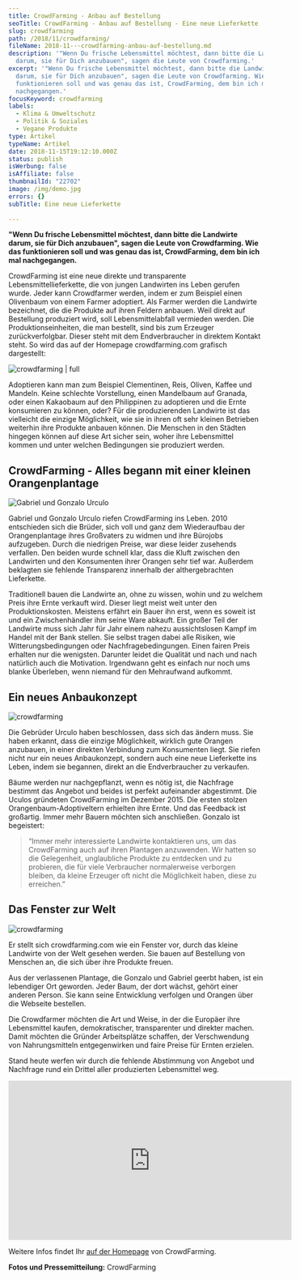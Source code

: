 ```yaml
---
title: CrowdFarming - Anbau auf Bestellung
seoTitle: CrowdFarming - Anbau auf Bestellung - Eine neue Lieferkette
slug: crowdfarming
path: /2018/11/crowdfarming/
fileName: 2018-11---crowdfarming-anbau-auf-bestellung.md
description: '"Wenn Du frische Lebensmittel möchtest, dann bitte die Landwirte
  darum, sie für Dich anzubauen", sagen die Leute von Crowdfarming.'
excerpt: '"Wenn Du frische Lebensmittel möchtest, dann bitte die Landwirte
  darum, sie für Dich anzubauen", sagen die Leute von Crowdfarming. Wie das
  funktionieren soll und was genau das ist, CrowdFarming, dem bin ich mal
  nachgegangen.'
focusKeyword: crowdfarming
labels:
  - Klima & Umweltschutz
  - Politik & Soziales
  - Vegane Produkte
type: Artikel
typeName: Artikel
date: 2018-11-15T19:12:10.000Z
status: publish
isWerbung: false
isAffiliate: false
thumbnailId: "22702"
image: /img/demo.jpg
errors: {}
subTitle: Eine neue Lieferkette
  
---
```


**"Wenn Du frische Lebensmittel möchtest, dann bitte die Landwirte darum, sie
für Dich anzubauen", sagen die Leute von Crowdfarming. Wie das funktionieren
soll und was genau das ist, CrowdFarming, dem bin ich mal nachgegangen.**

CrowdFarming ist eine neue direkte und transparente Lebensmittellieferkette, die
von jungen Landwirten ins Leben gerufen wurde. Jeder kann Crowdfarmer werden,
indem er zum Beispiel einen Olivenbaum von einem Farmer adoptiert. Als Farmer
werden die Landwirte bezeichnet, die die Produkte auf ihren Feldern anbauen.
Weil direkt auf Bestellung produziert wird, soll Lebensmittelabfall vermieden
werden. Die Produktionseinheiten, die man bestellt, sind bis zum Erzeuger
zurückverfolgbar. Dieser steht mit dem Endverbraucher in direktem Kontakt steht.
So wird das auf der Homepage crowdfarming.com grafisch dargestellt:

![crowdfarming | full](http://cardamonchai.com/wp-content/uploads/2018/11/Crowdfarming.png)

Adoptieren kann man zum Beispiel Clementinen, Reis, Oliven, Kaffee und Mandeln.
Keine schlechte Vorstellung, einen Mandelbaum auf Granada, oder einen Kakaobaum
auf den Philippinen zu adoptieren und die Ernte konsumieren zu können, oder? Für
die produzierenden Landwirte ist das vielleicht die einzige Möglichkeit, wie sie
in ihren oft sehr kleinen Betrieben weiterhin ihre Produkte anbauen können. Die
Menschen in den Städten hingegen können auf diese Art sicher sein, woher ihre
Lebensmittel kommen und unter welchen Bedingungen sie produziert werden.

## CrowdFarming - Alles begann mit einer kleinen Orangenplantage

![](http://cardamonchai.com/wp-content/uploads/2018/11/Gabriel-and-Gonzalo-Urculo-400x267.jpg "Gabriel und Gonzalo Urculo")

Gabriel und Gonzalo Urculo riefen CrowdFarming ins Leben. 2010 entschieden sich
die Brüder, sich voll und ganz dem Wiederaufbau der Orangenplantage ihres
Großvaters zu widmen und ihre Bürojobs aufzugeben. Durch die niedrigen Preise,
war diese leider zusehends verfallen. Den beiden wurde schnell klar, dass die
Kluft zwischen den Landwirten und den Konsumenten ihrer Orangen sehr tief war.
Außerdem beklagten sie fehlende Transparenz innerhalb der althergebrachten
Lieferkette.

Traditionell bauen die Landwirte an, ohne zu wissen, wohin und zu welchem Preis
ihre Ernte verkauft wird. Dieser liegt meist weit unter den Produktionskosten.
Meistens erfährt ein Bauer ihn erst, wenn es soweit ist und ein Zwischenhändler
ihm seine Ware abkauft. Ein großer Teil der Landwirte muss sich Jahr für Jahr
einem nahezu aussichtslosen Kampf im Handel mit der Bank stellen. Sie selbst
tragen dabei alle Risiken, wie Witterungsbedingungen oder Nachfragebedingungen.
Einen fairen Preis erhalten nur die wenigsten. Darunter leidet die Qualität und
nach und nach natürlich auch die Motivation. Irgendwann geht es einfach nur noch
ums blanke Überleben, wenn niemand für den Mehraufwand aufkommt.

## Ein neues Anbaukonzept

![crowdfarming](http://cardamonchai.com/wp-content/uploads/2018/11/Crowdfarming-of-apricots-apricot-tree-400x225.jpg "Aprikosen")

Die Gebrüder Urculo haben beschlossen, dass sich das ändern muss. Sie haben
erkannt, dass die einzige Möglichkeit, wirklich gute Orangen anzubauen, in einer
direkten Verbindung zum Konsumenten liegt. Sie riefen nicht nur ein neues
Anbaukonzept, sondern auch eine neue Lieferkette ins Leben, indem sie begannen,
direkt an die Endverbraucher zu verkaufen.

Bäume werden nur nachgepflanzt, wenn es nötig ist, die Nachfrage bestimmt das
Angebot und beides ist perfekt aufeinander abgestimmt. Die Uculos gründeten
CrowdFarming im Dezember 2015. Die ersten stolzen Orangenbaum-Adoptiveltern
erhielten ihre Ernte. Und das Feedback ist großartig. Immer mehr Bauern möchten
sich anschließen. Gonzalo ist begeistert:

> “Immer mehr interessierte Landwirte kontaktieren uns, um das CrowdFarming auch
> auf ihren Plantagen anzuwenden. Wir hatten so die Gelegenheit, unglaubliche
> Produkte zu entdecken und zu probieren, die für viele Verbraucher
> normalerweise verborgen bleiben, da kleine Erzeuger oft nicht die Möglichkeit
> haben, diese zu erreichen.”

## Das Fenster zur Welt

![crowdfarming](http://cardamonchai.com/wp-content/uploads/2018/11/Crowdfarming-of-olive-oil-olive-trees-400x267.jpg "Oliven")

Er stellt sich crowdfarming.com wie ein Fenster vor, durch das kleine Landwirte
von der Welt gesehen werden. Sie bauen auf Bestellung von Menschen an, die sich
über ihre Produkte freuen.

Aus der verlassenen Plantage, die Gonzalo und Gabriel geerbt haben, ist ein
lebendiger Ort geworden. Jeder Baum, der dort wächst, gehört einer anderen
Person. Sie kann seine Entwicklung verfolgen und Orangen über die Webseite
bestellen.

Die Crowdfarmer möchten die Art und Weise, in der die Europäer ihre Lebensmittel
kaufen, demokratischer, transparenter und direkter machen. Damit möchten die
Gründer Arbeitsplätze schaffen, der Verschwendung von Nahrungsmitteln
entgegenwirken und faire Preise für Ernten erzielen.

Stand heute werfen wir durch die fehlende Abstimmung von Angebot und Nachfrage
rund ein Drittel aller produzierten Lebensmittel weg.

<iframe src="https://www.youtube.com/embed/-0F5hNX0HE8" width="560" height="315" frameborder="0" allowfullscreen="allowfullscreen"></iframe>

Weitere Infos findet Ihr
[auf der Homepage](https://www.crowdfarming.com/de#infoHow) von CrowdFarming.

**Fotos und Pressemitteilung:** CrowdFarming

  
